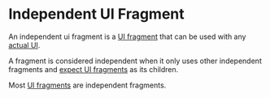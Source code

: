 # Independent UI Fragment

An independent ui fragment is a [UI fragment](def://) that can be used with any [actual UI](def://).

A fragment is considered independent when it only uses other independent fragments
and [expect UI fragments](def://) as its children.

Most [UI fragments](def://) are independent fragments.